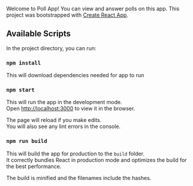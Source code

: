 Welcome to Poll App! You can view and answer polls on this app. This project was bootstrapped with [Create React App](https://github.com/facebook/create-react-app).

## Available Scripts

In the project directory, you can run:

### `npm install`

This will download dependencies needed for app to run

### `npm start`

This will run the app in the development mode.<br>
Open [http://localhost:3000](http://localhost:3000) to view it in the browser.

The page will reload if you make edits.<br>
You will also see any lint errors in the console.

### `npm run build`

This will build the app for production to the `build` folder.<br>
It correctly bundles React in production mode and optimizes the build for the best performance.

The build is minified and the filenames include the hashes.<br>
